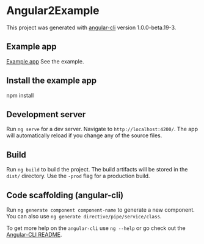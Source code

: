 # Angular2Example

This project was generated with [angular-cli](https://github.com/angular/angular-cli) version 1.0.0-beta.19-3.

## Example app

[Example app](http://rco-angular2.azurewebsites.net/) See the example.

## Install the example app

npm install

## Development server

Run `ng serve` for a dev server. Navigate to `http://localhost:4200/`. The app will automatically reload if you change any of the source files.

## Build

Run `ng build` to build the project. The build artifacts will be stored in the `dist/` directory. Use the `-prod` flag for a production build.

## Code scaffolding (angular-cli)

Run `ng generate component component-name` to generate a new component. You can also use `ng generate directive/pipe/service/class`.

To get more help on the `angular-cli` use `ng --help` or go check out the [Angular-CLI README](https://github.com/angular/angular-cli/blob/master/README.md).